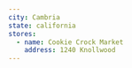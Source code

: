 ```yaml
---
city: Cambria
state: california
stores:
  - name: Cookie Crock Market
    address: 1240 Knollwood
---
```

